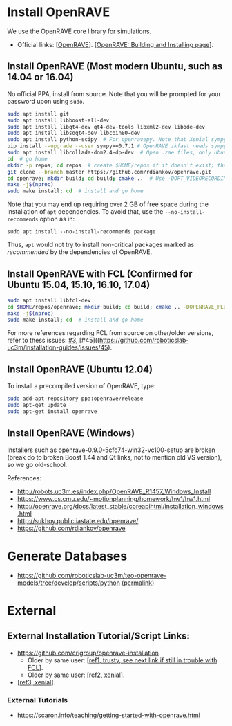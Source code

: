 # Install OpenRAVE

We use the OpenRAVE core library for simulations.

- Official links: [[OpenRAVE](http://openrave.org/)]. [[OpenRAVE: Building and Installing page](http://openrave.org/docs/latest_stable/coreapihtml/installation.html)].

## Install OpenRAVE (Most modern Ubuntu, such as 14.04 or 16.04)

No official PPA, install from source. Note that you will be prompted for your password upon using `sudo`.

```bash
sudo apt install git
sudo apt install libboost-all-dev
sudo apt install libqt4-dev qt4-dev-tools libxml2-dev libode-dev
sudo apt install libsoqt4-dev libcoin80-dev
sudo apt install python-scipy  # For openravepy. Note that Xenial sympy is 0.7.6, see next line
pip install --upgrade --user sympy==0.7.1 # OpenRAVE ikfast needs sympy 0.7.1, https://github.com/rdiankov/openrave/pull/407
sudo apt install libcollada-dom2.4-dp-dev  # Open .zae files, only Ubuntu 16.04
cd  # go home
mkdir -p repos; cd repos  # create $HOME/repos if it doesn't exist; then, enter it
git clone --branch master https://github.com/rdiankov/openrave.git
cd openrave; mkdir build; cd build; cmake ..  # Use -DOPT_VIDEORECORDING=OFF if there are AV errors
make -j$(nproc)
sudo make install; cd  # install and go home
```

Note that you may end up requiring over 2 GB of free space during the installation of `apt` dependencies. To avoid that, use the `--no-install-recommends` option as in:

`sudo apt install --no-install-recommends package`

Thus, `apt` would not try to install non-critical packages marked as *recommended* by the dependencies of OpenRAVE.

## Install OpenRAVE with FCL (Confirmed for Ubuntu 15.04, 15.10, 16.10, 17.04)

```bash
sudo apt install libfcl-dev
cd $HOME/repos/openrave; mkdir build; cd build; cmake .. -DOPENRAVE_PLUGIN_FCLRAVE=ON
make -j$(nproc)
sudo make install; cd  # install and go home
```
For more references regarding FCL from source on other/older versions, refer to thess issues: [#3](https://github.com/roboticslab-uc3m/installation-guides/issues/3), [#45]((https://github.com/roboticslab-uc3m/installation-guides/issues/45).

## Install OpenRAVE (Ubuntu 12.04)

To install a precompiled version of OpenRAVE, type:

```bash
sudo add-apt-repository ppa:openrave/release
sudo apt-get update
sudo apt-get install openrave
```

## Install OpenRAVE (Windows)

Installers such as openrave-0.9.0-5cfc74-win32-vc100-setup are broken (break do to broken Boost 1.44 and Qt links, not to mention old VS version), so we go old-school.

References:
- http://robots.uc3m.es/index.php/OpenRAVE_R1457_Windows_Install
- https://www.cs.cmu.edu/~motionplanning/homework/hw1/hw1.html
- http://openrave.org/docs/latest_stable/coreapihtml/installation_windows.html
- http://sukhoy.public.iastate.edu/openrave/
- https://github.com/rdiankov/openrave

# Generate Databases

- https://github.com/roboticslab-uc3m/teo-openrave-models/tree/develop/scripts/python ([permalink](https://github.com/roboticslab-uc3m/teo-openrave-models/tree/0efd49e662495f8ca329ac0089fc37243ab7519c/scripts/python))

# External

## External Installation Tutorial/Script Links:
- https://github.com/crigroup/openrave-installation
   - Older by same user: [[ref1, trusty, see next link if still in trouble with FCL](http://fsuarez6.github.io/blog/openrave-trusty/)].
   - Older by same user: [[ref2, xenial](http://fsuarez6.github.io/blog/workstation-setup-xenial/)].
- [[ref3, xenial](http://www.aizac.info/installing-openrave0-9-on-ubuntu-trusty-14-04-64bit/)].

### External Tutorials
- https://scaron.info/teaching/getting-started-with-openrave.html
